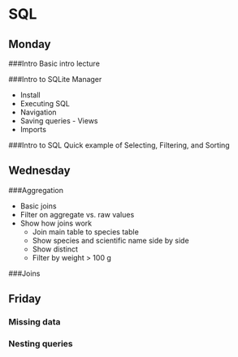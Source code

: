 SQL
===

Monday
------
###Intro
Basic intro lecture

###Intro to SQLite Manager
* Install
* Executing SQL
* Navigation
* Saving queries - Views
* Imports

###Intro to SQL
Quick example of Selecting, Filtering, and Sorting

Wednesday
---------
###Aggregation
* Basic joins
* Filter on aggregate vs. raw values
* Show how joins work
    * Join main table to species table
    * Show species and scientific name side by side
    * Show distinct
    * Filter by weight > 100 g

###Joins


Friday
------
### Missing data

### Nesting queries